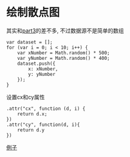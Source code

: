 # 绘制散点图
  其实和[part3](part3/part3.md)的差不多, 不过数据源不是简单的数组

    var dataset = [];
    for (var i = 0; i < 10; i++) {
        var xNumber = Math.random() * 500;
        var yNumber = Math.random() * 400;
        dataset.push({
            x: xNumber,
            y: yNumber
        });
    }
  设置cx和cy属性

    .attr("cx", function (d, i) {
        return d.x;
    })
    .attr("cy", function(d, i){
        return d.y
    })

[例子](example1.html)